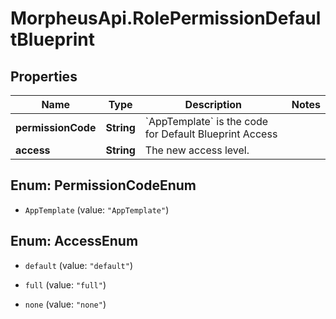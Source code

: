 # MorpheusApi.RolePermissionDefaultBlueprint

## Properties

Name | Type | Description | Notes
------------ | ------------- | ------------- | -------------
**permissionCode** | **String** | &#x60;AppTemplate&#x60; is the code for Default Blueprint Access | 
**access** | **String** | The new access level. | 



## Enum: PermissionCodeEnum


* `AppTemplate` (value: `"AppTemplate"`)





## Enum: AccessEnum


* `default` (value: `"default"`)

* `full` (value: `"full"`)

* `none` (value: `"none"`)




